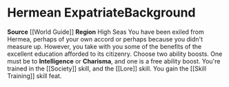 ﻿---
ability: null
ability_boost: null
feat: null
id: '82'
name: Hermean Expatriate
prerequisite: null
rarity: null
skill: null
source: '[[DATABASE/source/World Guide|World Guide]]'
subcategory: regional
trait: null
type: null

---
# Hermean Expatriate<span class="item-type">Background</span>

**Source** [[World Guide]] 
**Region** High Seas
You have been exiled from Hermea, perhaps of your own accord or perhaps because you didn't measure up. However, you take with you some of the benefits of the excellent education afforded to its citizenry.
Choose two ability boosts. One must be to **Intelligence** or **Charisma**, and one is a free ability boost.
You're trained in the [[Society]] skill, and the [[Lore]] skill. You gain the [[Skill Training]] skill feat.